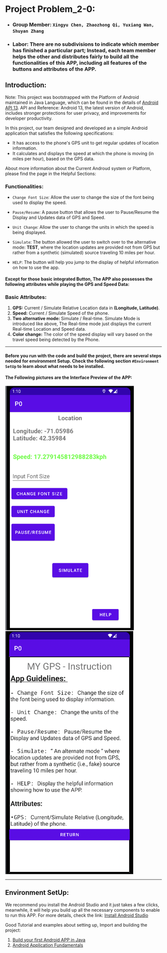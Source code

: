 # Project Problem_2-0: 

- ### **Group Member:** `Xingyu Chen, Zhaozhong Qi, Yuxiang Wan, Shuyan Zhang`

- ### **Labor:** There are no subdivisions to indicate which member has finished a particular part; Instead, each team member helps the other and distributes fairly to build all the functionalities of this APP, including all features of the buttons and attributes of the APP. 


## Introduction:

Note: This project was bootstrapped with the Platform of Android maintained in Java Language, which can be found in the details of [Android API 13](https://developer.android.com/about). API and Reference: Android 13, the latest version of Android, includes stronger protections for user privacy, and improvements for developer productivity.


In this project, our team designed and developed an a simple Android application that satisfies the following specifications:

- It has access to the phone's GPS unit to get regular updates of location information.
- It calculates and displays the speed at which the phone is moving (in miles per hour), based on the GPS data.

About more information about the Current Androud system or Platform, please find the page in the Helpful Sections: 


### Functionalities: 

-   `Change Font Size`: Allow the user to change the size of the font being used to display the speed.

-   `Pause/Resume`: A pause button that allows the user to Pause/Resume the Display and Updates data of GPS and Speed.

-   `Unit Change`: Allow the user to change the units in which the speed is being displayed.

-   `Simulate`: The button allowed the user to switch over to the alternative mode: **TEST**, where the location updates are provided not from GPS but rather from a synthetic (simulated) source traveling 10 miles per hour.

-   `HELP`: The button will help you jump to the display of helpful information on how to use the app.


#### Except for those basic integrated Button, The APP also possesses the following attributes while playing the GPS and Speed Data: 

### Basic Attributes: 

1. **GPS:** Current / Simulate Relative Location data in **(Longitude, Latitude)**. 
2. **Speed:** Current / Simulate Speed of the phone.
3. **Two alternative mode:** Simulate / Real-time. Simulate Mode is introduced like above, The Real-time mode just displays the current Real-time Location and Speed data.
4. **Color change:** The color of the speed display will vary based on the travel speed being detected by the Phone.

---

#### Before you run with the code and build the project, there are several steps needed for environment Setup. Check the following section `#Environment SetUp` to learn about what needs to be installed.

#### The Following pictures are the Interface Preview of the APP: 

![Interface Preview_1](images/Preview1.png) ![Interface Preview_2](images/Preview2.png)

---

## Environment SetUp: 

We recommend you install the Android Studio and it just takes a few clicks, meanwhile, it will help you build up all the necessary components to enable to run this APP. For more details, check the link: [Install Android Studio](https://developer.android.com/studio/install)


Good Tutorial and examples about setting up, Import and building the project: 

1. [Build your first Android APP in Java](https://developer.android.com/codelabs/build-your-first-android-app?hl=zh-cn#0)
2. [Android Application Fundamentals](https://developer.android.com/guide/components/fundamentals)




